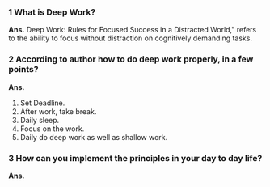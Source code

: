 ### 1 What is Deep Work?
**Ans.**
Deep Work: Rules for Focused Success in a Distracted World," refers to the ability to focus without distraction on cognitively demanding tasks. 

### 2 According to author how to do deep work properly, in a few points?
**Ans.**
1. Set Deadline.
2. After work, take break.
3. Daily sleep.
4. Focus on the work.
5. Daily do deep work as well as shallow work.

### 3 How can you implement the principles in your day to day life?
**Ans.**

